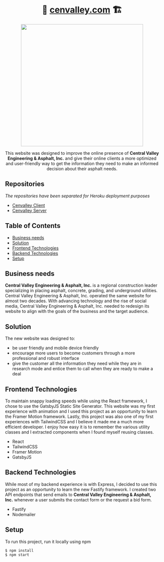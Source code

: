 <h1 align="center">🚧 <a href="https://cenvalley.com">cenvalley.com</a> 🏗️</h1>

<p align="center"><img src="https://user-images.githubusercontent.com/38739342/131262100-8d97dd30-be4f-4f4f-8816-ed8c956a3a5e.png" width="400" /></p>

<p align="center">This website was designed to improve the online presence of <b>Central Valley Engineering & Asphalt, Inc.</b> and give their online clients a more optimized and user-friendly way to get the information they need to make an informed decision about their asphalt needs.</p>

## Repositories
*The repositories have been separated for Heroku deployment purposes*
- [Cenvalley Client](https://github.com/maxmonciardini/cenvalley-client)
- [Cenvalley Server](https://github.com/maxmonciardini/cenvalley-server)

## Table of Contents
- [Business needs](#businessneeds)
- [Solution](#solution)
- [Frontend Technologies](#frontend)
- [Backend Technologies](#backend)
- [Setup](#setup)

<a name="businessneeds" /> 

## Business needs
**Central Valley Engineering & Asphalt, Inc.** is a regional construction leader specializing in placing asphalt, concrete, grading, and underground utilities. Central Valley Engineering & Asphalt, Inc. operated the same website for almost two decades. With advancing technology and the rise of social media, Central Valley Engineering & Asphalt, Inc. needed to redesign its website to align with the goals of the business and the target audience. 

<a name="solution" />

## Solution
The new website was designed to:
- be user friendly and mobile device friendly
- encourage more users to become customers through a more professional and robust interface
- give the customer all the information they need while they are in research mode and entice them to call when they are ready to make a deal

<a name="frontend" />

## Frontend Technologies
To maintain snappy loading speeds while using the React framework, I chose to use the GatsbyJS Static Site Generator. This website was my first experience with animation and I used this project as an opportunity to learn the Framer Motion framework. Lastly, this project was also one of my first experiences with TailwindCSS and I believe it made me a much more efficient developer. I enjoy how easy it is to remember the various utility classes and I extracted components when I found myself reusing classes.
- React
- TailwindCSS
- Framer Motion
- GatsbyJS

<a name="backend" />

## Backend Technologies
While most of my backend experience is with Express, I decided to use this project as an opportunity to learn the new Fastify framework. I created two API endpoints that send emails to **Central Valley Engineering & Asphalt, Inc.** whenever a user submits the contact form or the request a bid form.
- Fastify
- Nodemailer

<a name="setup" />

## Setup
To run this project, run it locally using npm
```
$ npm install
$ npm start
```
